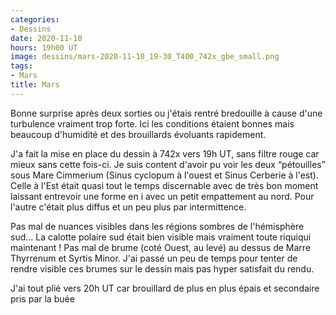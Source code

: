 ```yaml
---
categories:
- Dessins
date: 2020-11-10
hours: 19h00 UT
image: dessins/mars-2020-11-10_19-30_T400_742x_gbe_small.png
tags:
- Mars
title: Mars
---
```

Bonne surprise après deux sorties ou j'étais rentré bredouille à cause d'une turbulence vraiment trop forte. Ici les conditions étaient bonnes mais beaucoup d'humidité et des brouillards évoluants rapidement.

J'a fait la mise en place du dessin à 742x vers 19h UT, sans filtre rouge car mieux sans cette fois-ci. Je suis content d'avoir pu voir les deux “pétouilles” sous Mare Cimmerium (Sinus cyclopum à l'ouest et Sinus Cerberie à l'est). Celle à l'Est était quasi tout le temps discernable avec de très bon moment laissant entrevoir une forme en i avec un petit empattement au nord. Pour l'autre c'était plus diffus et un peu plus par intermittence.

Pas mal de nuances visibles dans les régions sombres de l'hémisphère sud… La calotte polaire sud était bien visible mais vraiment toute riquiqui maintenant ! Pas mal de brume (coté Ouest, au levé) au dessus de Marre Thyrrenum et Syrtis Minor. J'ai passé un peu de temps pour tenter de rendre visible ces brumes sur le dessin mais pas hyper satisfait du rendu.

J'ai tout plié vers 20h UT car brouillard de plus en plus épais et secondaire pris par la buée 